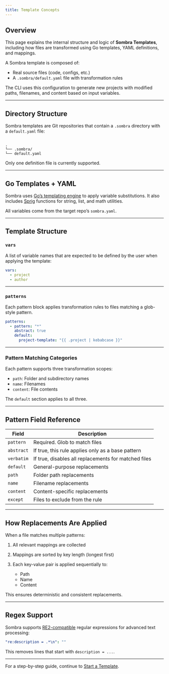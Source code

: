 ```yaml
---
title: Template Concepts
---
```


## Overview

This page explains the internal structure and logic of **Sombra Templates**, including how files are transformed using Go templates, YAML definitions, and mappings.

A Sombra template is composed of:

- Real source files (code, configs, etc.)
- A `.sombra/default.yaml` file with transformation rules

The CLI uses this configuration to generate new projects with modified paths, filenames, and content based on input variables.

---

## Directory Structure

Sombra templates are Git repositories that contain a `.sombra` directory with a `default.yaml` file:

```

.
└── .sombra/
└── default.yaml

````

Only one definition file is currently supported.

---

## Go Templates + YAML

Sombra uses [Go’s templating engine](https://pkg.go.dev/text/template) to apply variable substitutions. It also includes [Sprig](https://masterminds.github.io/sprig/) functions for string, list, and math utilities.

All variables come from the target repo’s `sombra.yaml`.

---

## Template Structure

### `vars`

A list of variable names that are expected to be defined by the user when applying the template:

```yaml
vars:
  - project
  - author
````

---

### `patterns`

Each pattern block applies transformation rules to files matching a glob-style pattern.

```yaml
patterns:
  - pattern: "*"
    abstract: true
    default:
      project-template: "{{ .project | kebabcase }}"
```

---

### Pattern Matching Categories

Each pattern supports three transformation scopes:

* `path`: Folder and subdirectory names
* `name`: Filenames
* `content`: File contents

The `default` section applies to all three.

---

## Pattern Field Reference

| Field      | Description                                          |
| ---------- | ---------------------------------------------------- |
| `pattern`  | Required. Glob to match files                        |
| `abstract` | If true, this rule applies only as a base pattern    |
| `verbatim` | If true, disables all replacements for matched files |
| `default`  | General-purpose replacements                         |
| `path`     | Folder path replacements                             |
| `name`     | Filename replacements                                |
| `content`  | Content-specific replacements                        |
| `except`   | Files to exclude from the rule                       |

---

## How Replacements Are Applied

When a file matches multiple patterns:

1. All relevant mappings are collected
2. Mappings are sorted by key length (longest first)
3. Each key-value pair is applied sequentially to:

	* Path
	* Name
	* Content

This ensures deterministic and consistent replacements.

---

## Regex Support

Sombra supports [RE2-compatible](https://github.com/google/re2/wiki/Syntax) regular expressions for advanced text processing:

```yaml
"re:description = .*\n": ""
```

This removes lines that start with `description = ...`.

---

For a step-by-step guide, continue to [Start a Template](start-a-template.md).
